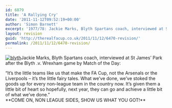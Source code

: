 ```yaml
---
id: 6879
title: 'A Rallying Cry'
date: '2011-11-12T09:52:19+00:00'
author: 'Simon Barnett'
excerpt: '1977/78: Jackie Marks, Blyth Spartans coach, interviewed at St James'' Park after the Blyth .v. Wrexham game by Match of the Day:'
layout: revision
guid: 'http://therealfacup.co.uk/2011/11/12/6470-revision/'
permalink: /2011/11/12/6470-revision/
---
```


[![](http://delta.xssl.net/~sbarnett/therealfacup/wp-content/uploads/2011/11/blyth.jpg "blyth")](http://therealfacup.co.uk/2011/11/12/a-rallying-cry/blyth/)Jackie Marks, Blyth Spartans coach, interviewed at St James’ Park after the Blyth .v. Wrexham game by Match of the Day:

<div>“It’s the little teams like us that make the FA Cup, not the Arsenals or the Liverpools – it’s the little fairy tales. What we’ve done, we’ve stoked the goods up for every non-league team in the country now. It’s given them a little bit of heart so hopefully, next year, they can go and achieve a little bit of what we’ve done.”</div><div>**COME ON, NON LEAGUE SIDES, SHOW US WHAT YOU GOT!** </div>